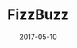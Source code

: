 ---
layout: default
category: ktane
project_group: "Keep Talking and Nobody Explodes"
title: "FizzBuzz"
source_url: https://github.com/ZekNikZ/KTANE_FizzBuzz
project_url_text: "Steam Workshop"
project_url: http://steamcommunity.com/sharedfiles/filedetails/?id=923342815
date: 2017-05-10
---